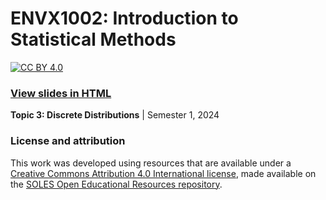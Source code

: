 # ENVX1002: Introduction to Statistical Methods

[![CC BY 4.0][cc-by-shield]][cc-by]

### [View slides in HTML](https://github.com/ENVX-resources/ENVX1002-2024-Lecture-Topic03/)

**Topic 3: Discrete Distributions** | Semester 1, 2024

### License and attribution

This work was developed using resources that are available under a [Creative Commons Attribution 4.0 International license][cc-by], made available on the [SOLES Open Educational Resources repository][soles-oer].

[cc-by]: http://creativecommons.org/licenses/by/4.0/
[cc-by-shield]: https://img.shields.io/badge/License-CC%20BY%204.0-lightgrey.svg
[soles-oer]: https://github.com/usyd-soles-edu
